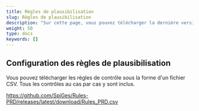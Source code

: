 ```yaml
---
title: Règles de plausibilisation
slug: Règles de plausibilisation
description: "Sur cette page, vous pouvez télécharger la dernière version des règles de plausibilité de SpiGes."
weight: 50
type: docs
keywords: []
---
```

## Configuration des règles de plausibilisation

Vous pouvez télécharger les règles de contrôle sous la forme d'un fichier CSV. Tous les contrôles au cas par cas y sont inclus.

https://github.com/SpiGes/Rules-PRD/releases/latest/download/Rules_PRD.csv
